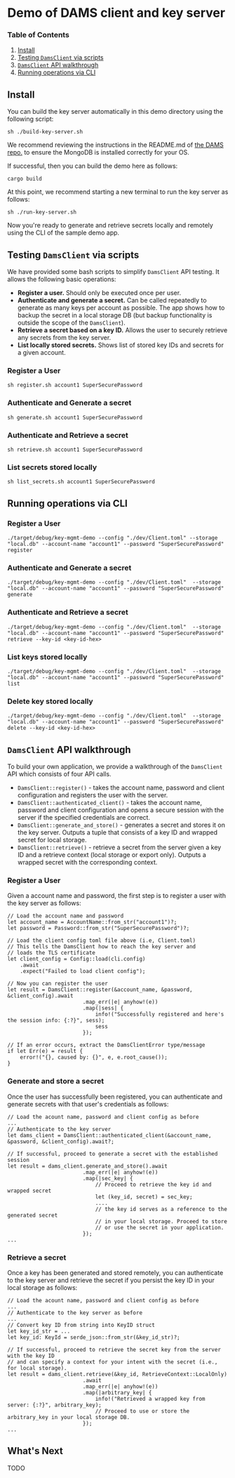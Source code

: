 # Demo of DAMS client and key server

### Table of Contents
1. [Install](#install)
2. [Testing `DamsClient` via scripts](#testing-damsclient-via-scripts)
3. [`DamsClient` API walkthrough](#damsclient-api-walkthrough)
4. [Running operations via CLI](#running-operations-via-cli)

## Install

You can build the key server automatically in this demo directory using the following script:
```shell
sh ./build-key-server.sh
```

We recommend reviewing the instructions in the README.md of [the DAMS repo.](https://github.com/boltlabs-inc/key-mgmt) to ensure the MongoDB is installed correctly for your OS.

If successful, then you can build the demo here as follows:
```shell
cargo build
```

At this point, we recommend starting a new terminal to run the key server as follows:
```shell
sh ./run-key-server.sh
```

Now you're ready to generate and retrieve secrets locally and remotely using the CLI of the sample demo app.

## Testing `DamsClient` via scripts

We have provided some bash scripts to simplify `DamsClient` API testing. It allows the following basic operations:
* **Register a user.** Should only be executed once per user.
* **Authenticate and generate a secret.** Can be called repeatedly to generate as many keys per account as possible. The app shows how to backup the secret in a local storage DB (but backup functionality is outside the scope of the `DamsClient`).
* **Retrieve a secret based on a key ID.** Allows the user to securely retrieve any secrets from the key server.
* **List locally stored secrets.** Shows list of stored key IDs and secrets for a given account.

### Register a User
```shell
sh register.sh account1 SuperSecurePassword
```

### Authenticate and Generate a secret
```shell
sh generate.sh account1 SuperSecurePassword
```

### Authenticate and Retrieve a secret
```shell
sh retrieve.sh account1 SuperSecurePassword
```

### List secrets stored locally
```shell
sh list_secrets.sh account1 SuperSecurePassword
```

## Running operations via CLI

### Register a User
```shell
./target/debug/key-mgmt-demo --config "./dev/Client.toml" --storage "local.db" --account-name "account1" --password "SuperSecurePassword" register
```

### Authenticate and Generate a secret
```shell
./target/debug/key-mgmt-demo --config "./dev/Client.toml"  --storage "local.db" --account-name "account1" --password "SuperSecurePassword" generate
```

### Authenticate and Retrieve a secret
```shell
./target/debug/key-mgmt-demo --config "./dev/Client.toml"  --storage "local.db" --account-name "account1" --password "SuperSecurePassword" retrieve --key-id <key-id-hex>
```

### List keys stored locally
```shell
./target/debug/key-mgmt-demo --config "./dev/Client.toml"  --storage "local.db" --account-name "account1" --password "SuperSecurePassword" list
```

### Delete key stored locally
```shell
./target/debug/key-mgmt-demo --config "./dev/Client.toml"  --storage "local.db" --account-name "account1" --password "SuperSecurePassword" delete --key-id <key-id-hex>
```

## `DamsClient` API walkthrough

To build your own application, we provide a walkthrough of the `DamsClient` API which consists of four API calls. 
* ``DamsClient::register()`` - takes the account name, password and client configuration and registers the user with the server.
* ``DamsClient::authenticated_client()`` - takes the account name, password and client configuration and opens a secure session with the server if the specified credentials are correct.
* ``DamsClient::generate_and_store()`` - generates a secret and stores it on the key server. Outputs a tuple that consists of a key ID and wrapped secret for local storage.
* ``DamsClient::retrieve()`` - retrieve a secret from the server given a key ID and a retrieve context (local storage or export only). Outputs a wrapped secret with the corresponding context.

### Register a User

Given a account name and password, the first step is to register a user with the key server as follows:
```
// Load the account name and password
let account_name = AccountName::from_str("account1")?;
let password = Password::from_str("SuperSecurePassword")?;

// Load the client config toml file above (i.e, Client.toml)
// This tells the DamsClient how to reach the key server and 
// loads the TLS certificate
let client_config = Config::load(cli.config)
    .await
    .expect("Failed to load client config");

// Now you can register the user
let result = DamsClient::register(&account_name, &password, &client_config).await
                        .map_err(|e| anyhow!(e))
                        .map(|sess| {
                            info!("Successfully registered and here's the session info: {:?}", sess);
                            sess
                        });

// If an error occurs, extract the DamsClientError type/message
if let Err(e) = result {
    error!("{}, caused by: {}", e, e.root_cause());
}
```

### Generate and store a secret

Once the user has successfully been registered, you can authenticate and generate secrets with that user's credentials as follows:
```
// Load the acount name, password and client config as before
...
// Authenticate to the key server
let dams_client = DamsClient::authenticated_client(&account_name, &password, &client_config).await?;

// If successful, proceed to generate a secret with the established session
let result = dams_client.generate_and_store().await
                        .map_err(|e| anyhow!(e))
                        .map(|sec_key| {
                            // Proceed to retrieve the key id and wrapped secret
                            let (key_id, secret) = sec_key;
                            ....
                            // the key id serves as a reference to the generated secret
                            // in your local storage. Proceed to store 
                            // or use the secret in your application.
                        });
...
```

### Retrieve a secret

Once a key has been generated and stored remotely, you can authenticate to the key server and retrieve the secret if you persist the key ID in your local storage as follows:
```
// Load the acount name, password and client config as before
...
// Authenticate to the key server as before
...
// Convert key ID from string into KeyID struct
let key_id_str = ...
let key_id: KeyId = serde_json::from_str(&key_id_str)?;

// If successful, proceed to retrieve the secret key from the server with the key ID
// and can specify a context for your intent with the secret (i.e., for local storage).
let result = dams_client.retrieve(&key_id, RetrieveContext::LocalOnly)
                        .await
                        .map_err(|e| anyhow!(e))
                        .map(|arbitrary_key| {
                            info!("Retrieved a wrapped key from server: {:?}", arbitrary_key);
                            // Proceed to use or store the arbitrary_key in your local storage DB.
                        });
...
```

## What's Next

TODO